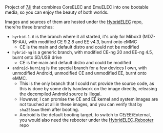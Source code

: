 Project of [7Ji](https://github.com/7Ji) that combines CoreELEC and EmuELEC into one bootable media, so you can enjoy the beauty of both worlds.

Images and sources of them are hosted under the [HybridELEC](https://github.com/HybridELEC/HybridELEC) repo, there're three branches:
- `hyrbid-1.0` is the branch where it all started, it's only for Mibox3 (MDZ-16-AA), with modified CE 9.2.8 and EE v4.3, burnt onto eMMC
  - CE is the main and default distro and could not be modified
- `hybrid-ng` is a generic branch, with modified CE-ng 20 and EE-ng 4.5, burnt onto SD/USB drive
  - CE is the main and default distro and could be modified
- `android-burning` is the special branch for a few devices I own, with unmodified Android, unmodified CE and unmodified EE, burnt onto eMMC.
  - This is the only branch that I could not provide the source code, as this is done by some dirty handwork on the image directly, releasing the decompiled Android source is illegal.
  - However, I can promise the CE and EE kernel and system images are not touched at all in these images, and you can verify that by `sha256sum` them after booting.
  - Android is the default booting target, to switch to CE/EE/External, you would also need the rebooter under the [HybridELEC_Rebooter](https://github.com/HybridELEC/HybridELEC_Rebooter) repo
